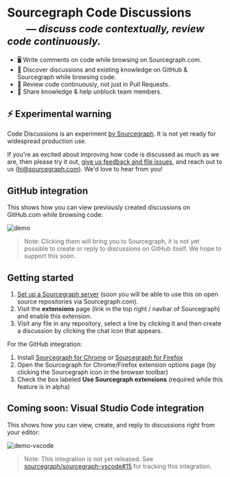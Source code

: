 # Sourcegraph Code Discussions <em><sub><br/>&nbsp;&nbsp;&nbsp;&nbsp;&nbsp;&nbsp;&nbsp;&nbsp;— discuss code contextually, review code continuously.</sub></em>

- 🖥️ Write comments on code while browsing on Sourcegraph.com.
- 🧠 Discover discussions and existing knowledge on GitHub & Sourcegraph while browsing code.
- 🤔 Review code continuously, not just in Pull Requests.
- 🤲 Share knowledge & help unblock team members.

## ⚡ Experimental warning

Code Discussions is an experiment [by Sourcegraph](https://about.sourcegraph.com/about). It is not yet ready for widespread production use.

If you're as excited about improving how code is discussed as much as we are, then please try it out, [give us feedback and file issues](https://github.com/sourcegraph/issues/issues), and reach out to us (hi@sourcegraph.com). We'd love to hear from you!

## GitHub integration

This shows how you can view previously created discussions on GitHub.com while browsing code:

![demo](https://github.com/sourcegraph/sourcegraph-extension-discussions/raw/master/demo.gif)

> Note: Clicking them will bring you to Sourcegraph, it is not yet possible to create or reply to discussions on GitHub itself. We hope to support this soon.

## Getting started

1.  [Set up a Sourcegraph server](https://about.sourcegraph.com/docs) (soon you will be able to use this on open source repositories via Sourcegraph.com).
2.  Visit the **extensions** page (link in the top right / navbar of Sourcegraph) and enable this extension.
3.  Visit any file in any repository, select a line by clicking it and then create a discussion by clicking the chat icon that appears.

For the GitHub integration:

1.  Install [Sourcegraph for Chrome](https://chrome.google.com/webstore/detail/sourcegraph/dgjhfomjieaadpoljlnidmbgkdffpack) or [Sourcegraph for Firefox](https://addons.mozilla.org/en-US/firefox/addon/sourcegraph/)
2.  Open the Sourcegraph for Chrome/Firefox extension options page (by clicking the Sourcegraph icon in the browser toolbar)
3.  Check the box labeled **Use Sourcegraph extensions** (required while this feature is in alpha)

## Coming soon: Visual Studio Code integration

This shows how you can view, create, and reply to discussions right from your editor:

![demo-vscode](https://user-images.githubusercontent.com/3173176/45849482-f85acb80-bce6-11e8-89a6-dd6d72a78383.gif)

> Note: This integration is not yet released. See [sourcegraph/sourcegraph-vscode#15](https://github.com/sourcegraph/sourcegraph-vscode/pull/15) for tracking this integration.
